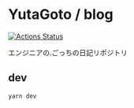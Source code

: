 # YutaGoto / blog

[![Actions Status](https://github.com/yutagoto/blog/workflows/GatsbyPublish/badge.svg)](https://github.com/yutagoto/blog/actions)

エンジニアの.ごっちの日記リポジトリ

## dev

```sh
yarn dev
```

